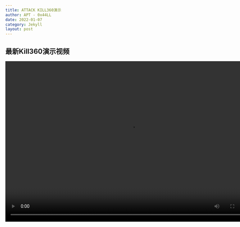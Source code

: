 ```yaml
---
title: ATTACK KILL360演示
author: APT - 0x44LL
date: 2022-01-07
category: Jekyll
layout: post
---
```


## 最新Kill360演示视频
<video src="/public/video/kill360.mp4" width="780px" height="500px" controls="controls"></video>